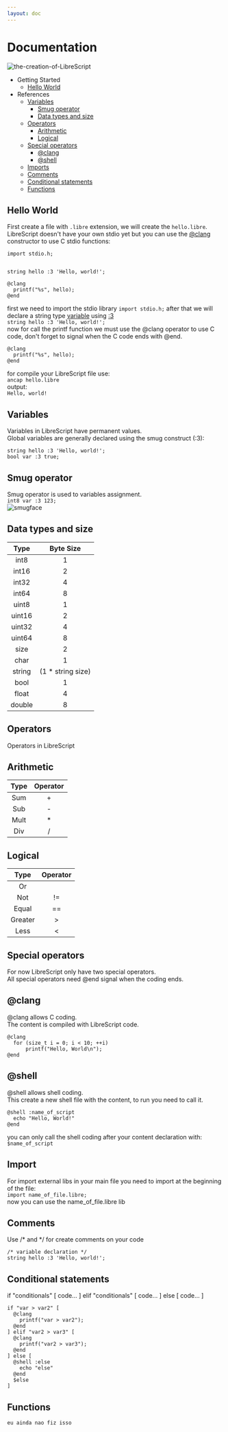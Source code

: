 ```yaml
---
layout: doc
---
```

# Documentation
![the-creation-of-LibreScript](the-creation-of-LibreScript.png)

- Getting Started
  - [Hello World](#hello-world)
- References
  - [Variables](#variables)
    - [Smug operator](#smug-operator)
    - [Data types and size](#data-types-and-size)
  - [Operators](#operators)
    - [Arithmetic](#arithmetic)
    - [Logical](#logical)
  - [Special operators](#special-operators)
    - [@clang](#clang)
    - [@shell](#shell)
  - [Imports](#import)
  - [Comments](#comments)
  - [Conditional statements](#conditional-statements)
  - [Functions](#functions)

## Hello World
First create a file with `.libre` extension, we will create the `hello.libre`.\
LibreScript doesn't have your own stdio yet but you can use the [@clang](#clang) constructor to use C stdio functions:
```
import stdio.h;


string hello :3 'Hello, world!';

@clang
  printf("%s", hello);
@end
```
first we need to import the stdio library
`import stdio.h;`
after that we will declare a string type [variable](#variables) using [:3](#smug-construct)\
`string hello :3 'Hello, world!';`\
now for call the printf function we must use the @clang operator to use C code, don't forget to signal when the C code ends with @end.
```
@clang
  printf("%s", hello);
@end
```
for compile your LibreScript file use:\
`ancap hello.libre`\
output:\
`Hello, world!`

## Variables
Variables in LibreScript have permanent values.\
Global variables are generally declared using the smug construct (:3):
```
string hello :3 'Hello, world!';
bool var :3 true;
```

## Smug operator
Smug operator is used to variables assignment.\
`int8 var :3 123;`\
![smugface](smug-face.png)

## Data types and size

|  Type  |     Byte Size     |
|:------:|:-----------------:|
|  int8  |         1         |
|  int16 |         2         |
|  int32 |         4         |
|  int64 |         8         |
|  uint8 |         1         |
| uint16 |         2         |
| uint32 |         4         |
| uint64 |         8         |
|  size  |         2         |
|  char  |         1         |
| string | (1 * string size) |
|  bool  |         1         |
|  float |         4         |
| double |         8         |

## Operators
Operators in LibreScript

## Arithmetic

| Type | Operator |
|:----:|:--------:|
|  Sum |     +    |
|  Sub |     -    |
| Mult |     *    |
|  Div |     /    |

## Logical

|   Type  | Operator |
|:-------:|:--------:|
|    Or   |    ||    |
|   Not   |    !=    |
|  Equal  |    ==    |
| Greater |     >    |
|   Less  |     <    |

## Special operators
For now LibreScript only have two special operators.\
All special operators need @end signal when the coding ends.

## @clang
@clang allows C coding.\
The content is compiled with LibreScript code.
```
@clang 
  for (size_t i = 0; i < 10; ++i)
      printf("Hello, World\n");
@end
```

## @shell
@shell allows shell coding.\
This create a new shell file with the content, to run you need to call it.
```
@shell :name_of_script 
  echo "Hello, World!"
@end
```
you can only call the shell coding after your content declaration with:\
`$name_of_script`

## Import
For import external libs in your main file you need to import at the beginning of the file:\
`import name_of_file.libre;` \
now you can use the name_of_file.libre lib

## Comments
Use /* and */ for create comments on your code

```
/* variable declaration */
string hello :3 'Hello, world!';
```

## Conditional statements
if "conditionals" [
  code...
] elif "conditionals" [
  code...
] else [
  code...
]

```
if "var > var2" [
  @clang
    printf("var > var2");
  @end
] elif "var2 > var3" [
  @clang
    printf("var2 > var3");
  @end
] else [
  @shell :else
    echo "else"
  @end
  $else
]
```

## Functions
`eu ainda nao fiz isso` 
